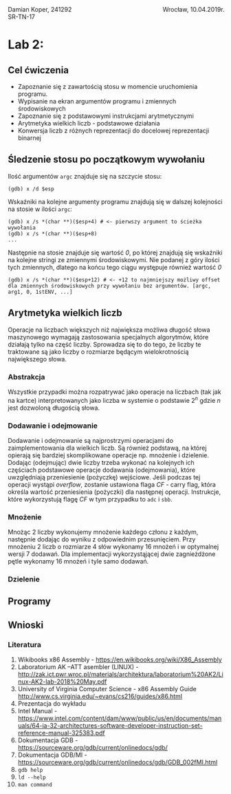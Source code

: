<div style="display:flex;justify-content:space-between"><span>Damian Koper, 241292<br>SR-TN-17</span> Wrocław, 10.04.2019r. </div>

# Lab 2: 

## Cel ćwiczenia
* Zapoznanie się z zawartością stosu w momencie uruchomienia programu.
* Wypisanie na ekran argumentów programu i zmiennych środowiskowych
* Zapoznanie się z podstawowymi instrukcjami arytmetycznymi
* Arytmetyka wielkich liczb - podstawowe działania
* Konwersja liczb z różnych reprezentacji do docelowej reprezentacji binarnej


## Śledzenie stosu po początkowym wywołaniu
Ilość argumentów `argc` znajduje się na szczycie stosu:
```
(gdb) x /d $esp
```
Wskaźniki na kolejne argumenty programu znajdują się w dalszej kolejności na stosie w ilości `argc`:
```
(gdb) x /s *(char **)($esp+4) # <- pierwszy argument to ścieżka wywołania
(gdb) x /s *(char **)($esp+8)
...
```
Następnie na stosie znajduje się wartość *0*, po której znajdują się wskaźniki na kolejne stringi ze zmiennymi środowiskowymi.
Nie podanej z góry ilości tych zmiennych, dlatego na końcu tego ciągu występuje również wartość *0*
```
(gdb) x /s *(char **)($esp+12) # <- +12 to najmniejszy możliwy offset dla zmiennych środowiskowych przy wywołaniu bez argumentów. [argc, arg1, 0, 1stENV, ...]
```

## Arytmetyka wielkich liczb
Operacje na liczbach większych niż największa możliwa długość słowa maszynowego wymagają zastosowania specjalnych algorytmów, które działają tylko na część liczby. Sprowadza się to do tego, że liczby te traktowane są jako liczby o rozmiarze będącym wielokrotnością największego słowa.

### Abstrakcja
Wszystkie przypadki można rozpatrywać jako operacje na liczbach (tak jak na kartce) interpretowanych jako liczba w systemie o podstawie $2^{n}$ gdzie *n* jest dozwoloną długością słowa.

### Dodawanie i odejmowanie
Dodawanie i odejmowanie są najprostrzymi operacjami do zaimplementowania dla wielkich liczb. Są również podstawą, na której opierają się bardziej skomplikowane operacje np. mnożenie i dzielenie. Dodając (odejmując) dwie liczby trzeba wykonać na kolejnych ich częściach podstawowe operacje dodawania (odejmowania), które uwzględniają przeniesienie (pożyczkę) wejściowe. Jeśli podczas tej operacji wystąpi *overflow*, zostanie ustawiona flaga *CF* - carry flag, która określa wartość przeniesienia (pożyczki) dla następnej operacji. Instrukcje, które wykorzystują flagę *CF* w tym przypadku to `adc` i `sbb`.

### Mnożenie
Mnożąc 2 liczby wykonujemy mnożenie każdego członu z każdym, następnie dodając do wyniku z odpowiednim przesunięciem. Przy mnożeniu 2 liczb o rozmiarze 4 słów wykonamy 16 mnożeń i w optymalnej wersji 7 dodawań. Dla implementacji wykorzystąjącej dwie zagnieżdżone pętle wykonamy 16 mnożeń i tyle samo dodawań.

### Dzielenie


## Programy

## Wnioski

### Literatura
1. Wikibooks x86 Assembly - https://en.wikibooks.org/wiki/X86_Assembly
2. Laboratorium AK –ATT asembler (LINUX) - http://zak.ict.pwr.wroc.pl/materials/architektura/laboratorium%20AK2/Linux-AK2-lab-2018%20May.pdf
3. University of Virginia Computer Science - x86 Assembly Guide
http://www.cs.virginia.edu/~evans/cs216/guides/x86.html
4. Prezentacja do wykładu
5. Intel Manual - https://www.intel.com/content/dam/www/public/us/en/documents/manuals/64-ia-32-architectures-software-developer-instruction-set-reference-manual-325383.pdf
6. Dokumentacja GDB - https://sourceware.org/gdb/current/onlinedocs/gdb/
7. Dokumentacja GDB/MI - https://sourceware.org/gdb/current/onlinedocs/gdb/GDB_002fMI.html
8. `gdb help`
9. `ld --help`
10. `man command`